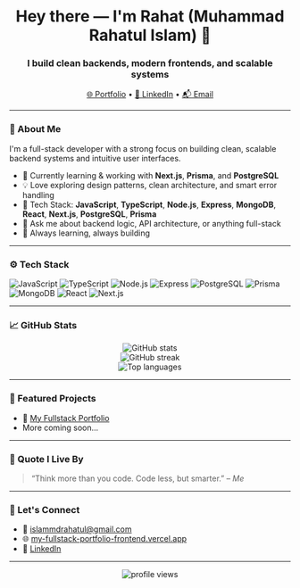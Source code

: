 <!-- Profile README for Th3At0nic (Md Rahatul Islam) -->

<h1 align="center">Hey there — I'm Rahat (Muhammad Rahatul Islam) 👋</h1>
<h3 align="center">I build clean backends, modern frontends, and scalable systems</h3>


<p align="center">
  <a href="https://my-fullstack-portfolio-frontend.vercel.app/" target="_blank">🌐 Portfolio</a> • 
  <a href="https://www.linkedin.com/in/mdrahatulislam/" target="_blank">💼 LinkedIn</a> • 
  <a href="mailto:islammdrahatul@gmail.com">📬 Email</a>
</p>

---

### 🧠 About Me

I'm a full-stack developer with a strong focus on building clean, scalable backend systems and intuitive user interfaces.

- 🔭 Currently learning & working with **Next.js**, **Prisma**, and **PostgreSQL**
- 💡 Love exploring design patterns, clean architecture, and smart error handling
- 🧰 Tech Stack: **JavaScript**, **TypeScript**, **Node.js**, **Express**, **MongoDB**, **React**, **Next.js**, **PostgreSQL**, **Prisma**
- 💬 Ask me about backend logic, API architecture, or anything full-stack
- 🧠 Always learning, always building

---

### ⚙️ Tech Stack

![JavaScript](https://img.shields.io/badge/-JavaScript-black?style=flat-square&logo=javascript)
![TypeScript](https://img.shields.io/badge/-TypeScript-3178C6?style=flat-square&logo=typescript&logoColor=white)
![Node.js](https://img.shields.io/badge/-Node.js-339933?style=flat-square&logo=node.js&logoColor=white)
![Express](https://img.shields.io/badge/-Express-black?style=flat-square&logo=express)
![PostgreSQL](https://img.shields.io/badge/-PostgreSQL-4169E1?style=flat-square&logo=postgresql&logoColor=white)
![Prisma](https://img.shields.io/badge/-Prisma-2D3748?style=flat-square&logo=prisma&logoColor=white)
![MongoDB](https://img.shields.io/badge/-MongoDB-47A248?style=flat-square&logo=mongodb&logoColor=white)
![React](https://img.shields.io/badge/-React-61DAFB?style=flat-square&logo=react&logoColor=black)
![Next.js](https://img.shields.io/badge/-Next.js-000000?style=flat-square&logo=next.js)

---

### 📈 GitHub Stats

<p align="center">
  <img src="https://github-readme-stats.vercel.app/api?username=Th3At0nic&show_icons=true&theme=radical" alt="GitHub stats" />
  <br />
  <img src="https://github-readme-streak-stats.herokuapp.com/?user=Th3At0nic&theme=radical" alt="GitHub streak" />
  <br />
  <img src="https://github-readme-stats.vercel.app/api/top-langs/?username=Th3At0nic&layout=compact&theme=radical" alt="Top languages" />
</p>

---

### 📌 Featured Projects

- 🚀 [My Fullstack Portfolio](https://my-fullstack-portfolio-frontend.vercel.app/)
- More coming soon...

---

### 💬 Quote I Live By

> “Think more than you code. Code less, but smarter.” – *Me*

---

### 🧭 Let's Connect

- 📧 islammdrahatul@gmail.com  
- 🌐 [my-fullstack-portfolio-frontend.vercel.app](https://my-fullstack-portfolio-frontend.vercel.app/)  
- 💼 [LinkedIn](https://www.linkedin.com/in/mdrahatulislam/)

---

<p align="center">
  <img src="https://komarev.com/ghpvc/?username=Th3At0nic&label=Profile%20views&color=0e75b6&style=flat" alt="profile views" />
</p>
